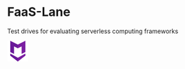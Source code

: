 # FaaS-Lane
Test drives for evaluating serverless computing frameworks

![alt text](https://github.com/adam-p/markdown-here/raw/master/src/common/images/icon48.png "Logo Title Text 1")
